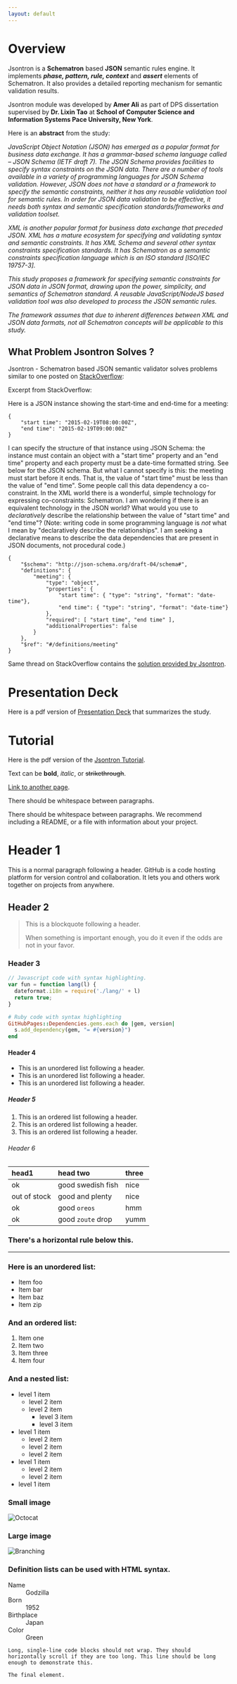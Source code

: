 ```yaml
---
layout: default
---
```

# Overview

Jsontron is a **Schematron** based **JSON** semantic rules engine. It implements **_phase, pattern, rule, context_** and **_assert_** elements of Schematron. It also provides a detailed reporting mechanism for semantic validation results.

Jsontron module was developed by **Amer Ali** as part of DPS dissertation supervised by **Dr. Lixin Tao** at **School of Computer Science and Information Systems
Pace University, New York**.

Here is an **abstract** from the study:

_JavaScript Object Notation (JSON) has emerged as a popular format for business data exchange. It has a grammar-based schema language called – JSON Schema (IETF draft 7). The JSON Schema provides facilities to specify syntax constraints on the JSON data. There are a number of tools available in a variety of programming languages for JSON Schema validation. However, JSON does not have a standard or a framework to specify the semantic constraints, neither it has any reusable validation tool for semantic rules. In order for JSON data validation to be effective, it needs both syntax and semantic specification standards/frameworks and validation toolset._

_XML is another popular format for business data exchange that preceded JSON. XML has a mature ecosystem for specifying and validating syntax and semantic constraints. It has XML Schema and several other syntax constraints specification standards. It has Schematron as a semantic constraints specification language which is an ISO standard [ISO/IEC 19757-3]._

_This study proposes a framework for specifying semantic constraints for JSON data in JSON format, drawing upon the power, simplicity, and semantics of Schematron standard. A reusable JavaScript/NodeJS based validation tool was also developed to process the JSON semantic rules._

_The framework assumes that due to inherent differences between XML and JSON data formats, not all Schematron concepts will be applicable to this study._

## What Problem Jsontron Solves ?

Jsontron - Schematron based JSON semantic validator solves problems similar to one posted on [StackOverflow](https://stackoverflow.com/questions/28629107/json-is-there-an-equivalent-of-schematron-for-json-and-json-schema-that-is-a):

Excerpt from StackOverflow:

<p>Here is a JSON instance showing the start-time and end-time for a meeting:</p>

<pre><code>{
    "start time": "2015-02-19T08:00:00Z",
    "end time": "2015-02-19T09:00:00Z"
}
</code></pre>

<p>I can specify the structure of that instance using JSON Schema: the instance must contain an object with a "start time" property and an "end time" property and each property must be a date-time formatted string. See below for the JSON schema. But what I cannot specify is this: the meeting must start before it ends. That is, the value of "start time" must be less than the value of "end time". Some people call this data dependency a co-constraint. In the XML world there is a wonderful, simple technology for expressing co-constraints: Schematron. I am wondering if there is an equivalent technology in the JSON world?  What would you use to <em>declaratively</em> describe the relationship between the value of "start time" and "end time"?  (Note: writing code in some programming language is <em>not</em> what I mean by "declaratively describe the relationships". I am seeking a declarative means to describe the data dependencies that are present in JSON documents, not procedural code.)</p>

<pre><code>{
    "$schema": "http://json-schema.org/draft-04/schema#",
    "definitions": {
        "meeting": {
            "type": "object",
            "properties": {
                "start time": { "type": "string", "format": "date-time"},
                "end time": { "type": "string", "format": "date-time"}
            },
            "required": [ "start time", "end time" ],
            "additionalProperties": false
        }
    },
    "$ref": "#/definitions/meeting"
}
</code></pre>

Same thread on StackOverflow contains the [solution provided by Jsontron](https://stackoverflow.com/a/52840754/10514417).

# Presentation Deck

Here is a pdf version of [Presentation Deck](./Jsontron-presentation-v1.pdf) that summarizes the study.

# Tutorial

Here is the pdf version of the [Jsontron Tutorial](./Jsontron-tutorial-v1.pdf).


Text can be **bold**, _italic_, or ~~strikethrough~~.

[Link to another page](./another-page.html).

There should be whitespace between paragraphs.

There should be whitespace between paragraphs. We recommend including a README, or a file with information about your project.

# Header 1

This is a normal paragraph following a header. GitHub is a code hosting platform for version control and collaboration. It lets you and others work together on projects from anywhere.

## Header 2

> This is a blockquote following a header.
>
> When something is important enough, you do it even if the odds are not in your favor.

### Header 3

```js
// Javascript code with syntax highlighting.
var fun = function lang(l) {
  dateformat.i18n = require('./lang/' + l)
  return true;
}
```

```ruby
# Ruby code with syntax highlighting
GitHubPages::Dependencies.gems.each do |gem, version|
  s.add_dependency(gem, "= #{version}")
end
```

#### Header 4

*   This is an unordered list following a header.
*   This is an unordered list following a header.
*   This is an unordered list following a header.

##### Header 5

1.  This is an ordered list following a header.
2.  This is an ordered list following a header.
3.  This is an ordered list following a header.

###### Header 6

| head1        | head two          | three |
|:-------------|:------------------|:------|
| ok           | good swedish fish | nice  |
| out of stock | good and plenty   | nice  |
| ok           | good `oreos`      | hmm   |
| ok           | good `zoute` drop | yumm  |

### There's a horizontal rule below this.

* * *

### Here is an unordered list:

*   Item foo
*   Item bar
*   Item baz
*   Item zip

### And an ordered list:

1.  Item one
1.  Item two
1.  Item three
1.  Item four

### And a nested list:

- level 1 item
  - level 2 item
  - level 2 item
    - level 3 item
    - level 3 item
- level 1 item
  - level 2 item
  - level 2 item
  - level 2 item
- level 1 item
  - level 2 item
  - level 2 item
- level 1 item

### Small image

![Octocat](https://assets-cdn.github.com/images/icons/emoji/octocat.png)

### Large image

![Branching](https://guides.github.com/activities/hello-world/branching.png)


### Definition lists can be used with HTML syntax.

<dl>
<dt>Name</dt>
<dd>Godzilla</dd>
<dt>Born</dt>
<dd>1952</dd>
<dt>Birthplace</dt>
<dd>Japan</dd>
<dt>Color</dt>
<dd>Green</dd>
</dl>

```
Long, single-line code blocks should not wrap. They should horizontally scroll if they are too long. This line should be long enough to demonstrate this.
```

```
The final element.
```
